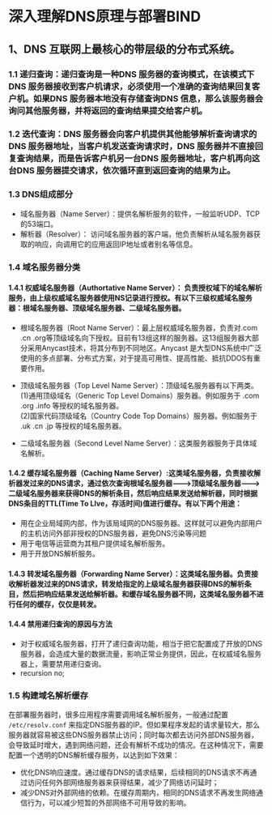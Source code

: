 # 深入理解DNS原理与部署BIND

## 1、DNS 互联网上最核心的带层级的分布式系统。
### 1.1 递归查询：递归查询是一种DNS 服务器的查询模式，在该模式下DNS 服务器接收到客户机请求，必须使用一个准确的查询结果回复客户机。如果DNS 服务器本地没有存储查询DNS 信息，那么该服务器会询问其他服务器，并将返回的查询结果提交给客户机。  
### 1.2 迭代查询：DNS 服务器会向客户机提供其他能够解析查询请求的DNS 服务器地址，当客户机发送查询请求时，DNS 服务器并不直接回复查询结果，而是告诉客户机另一台DNS 服务器地址，客户机再向这台DNS 服务器提交请求，依次循环直到返回查询的结果为止。

### 1.3 DNS组成部分
* 域名服务器（Name Server）：提供名解析服务的软件，一般监听UDP、TCP的53端口。  
* 解析器（Resolver）： 访问域名服务器的客户端，他负责解析从域名服务器获取的响应，向调用它的应用返回IP地址或者别名等信息。

### 1.4 域名服务器分类
#### 1.4.1 权威域名服务器（Authortative Name Server）：  负责授权域下的域名解析服务，由上级权威域名服务器使用NS记录进行授权。有以下三级权威域名服务器：根域名服务器、顶级域名服务器、二级域名服务器。  
* 根域名服务器（Root Name Server）：最上层权威域名服务器，负责对.com  .cn  .org等顶级域名向下授权。目前有13组这样的服务器。这13组服务器大部分采用Anycast技术，将其分布到不同地区。Anycast 是大型DNS系统中广泛使用的多点部署、分布式方案，对于提高可用性、提高性能、抵抗DDOS有重要作用。

* 顶级域名服务器（Top Level Name Server）：顶级域名服务器有以下两类。  
(1)通用顶级域名（Generic Top Level Domains）服务器。例如服务于 .com .org .info 等授权的域名服务器。    
(2)国家代码顶级域名（Country Code Top Domains）服务器。例如服务于 .uk .cn  .jp 等授权的域名服务器。

* 二级域名服务器（Second  Level Name Server）：这类服务器服务于具体域名解析。

#### 1.4.2 缓存域名服务器（Caching Name Server）:这类域名服务器，负责接收解析器发过来的DNS请求，通过依次查询根域名服务器--->顶级域名服务器--->二级域名服务器来获得DNS的解析条目，然后响应结果发送给解析器，同时根据DNS条目的TTL(Time To LIve，存活时间)值进行缓存。有以下两个用途：
* 用在企业局域网内部，作为该局域网的DNS服务器。这样就可以避免内部用户的主机访问外部非授权的DNS服务器，避免DNS污染等问题
* 用于电信等运营商为其租户提供域名解析服务。
* 用于开放DNS解析服务。
#### 1.4.3 转发域名服务器（Forwarding Name Server）：这类域名服务器。负责接收解析器发过来的DNS请求，转发给指定的上级域名服务器获得DNS的解析条目，然后把响应结果发送给解析器。和缓存域名服务器不同，这类域名服务器不进行任何的缓存，仅仅是转发。

#### 1.4.4  禁用递归查询的原因与方法
* 对于权威域名服务器，打开了递归查询功能，相当于把它配置成了开放的DNS服务器，会造成大量的数据流量，影响正常业务提供，因此，在权威域名服务器上，需要禁用递归查询。  
* recursion no;

### 1.5 构建域名解析缓存
在部署服务器时，很多应用程序需要调用域名解析服务，一般通过配置 `/etc/resolv.conf` 来指定DNS服务器的IP。但如果程序发起的请求量较大，那么服务器就容易被这些DNS服务器禁止访问；同时每次都去访问外部DNS服务器，会导致延时增大，遇到网络问题，还会有解析不成功的情况。在这种情况下，需要配置一个透明的DNS解析缓存服务，以达到如下效果：    
*  优化DNS响应速度。通过缓存DNS的请求结果，后续相同的DNS请求不再通过访问任何外部网络服务器来获得结果，减少了网络访问延时；  
*  减少DNS对外部网络的依赖。在缓存周期内，相同的DNS请求不再发生网络通信行为，可以减少短暂的外部网络不可用导致的影响。
